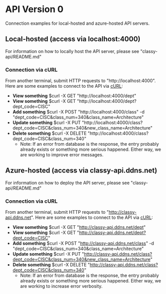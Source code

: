 # API Version 0
Connection examples for local-hosted and azure-hosted API servers.

## Local-hosted (access via localhost:4000)
For information on how to locally host the API server, please see "classy-api/README.md"

### Connection via cURL
From another terminal, submit HTTP requests to "http://localhost:4000". Here are some examples to connect to the API via [cURL](https://curl.se/):
- **View something** $curl -X GET "http://localhost:4000/dept"
- **View something** $curl -X GET "http://localhost:4000/dept?dept_code=CISC"
- **Add something**  $curl -X POST "http://localhost:4000/class" -d "dept_code=CISC&class_num=340&class_name=Architecture"
- **Update something** $curl -X PUT "http://localhost:4000/class?dept_code=CISC&class_num=340&new_class_name=Architecture"
- **Delete something** $curl -X DELETE "http://localhost:4000/class?dept_code=CISC&class_num=340"
    - Note: If an error from database is the response, the entry probably already exists or something more serious happened. Either way, we are working to improve error messages.

## Azure-hosted (access via classy-api.ddns.net) 
For information on how to deploy the API server, please see "classy-api/README.md"

### Connection via cURL
From another terminal, submit HTTP requests to "http://classy-api.ddns.net". Here are some examples to connect to the API via [cURL](https://curl.se/):
- **View something** $curl -X GET "http://classy-api.ddns.net/dept"
- **View something** $curl -X GET "http://classy-api.ddns.net/dept?dept_code=CISC"
- **Add something**  $curl -X POST "http://classy-api.ddns.net/class" -d "dept_code=CISC&class_num=340&class_name=Architecture"
- **Update something** $curl -X PUT "http://classy-api.ddns.net/class?dept_code=CISC&class_num=340&new_class_name=Architecture"
- **Delete something** $curl -X DELETE "http://classy-api.ddns.net/class?dept_code=CISC&class_num=340"
  - Note: If an error from database is the response, the entry probably already exists or something more serious happened. Either way, we are working to increase error verbosity.
